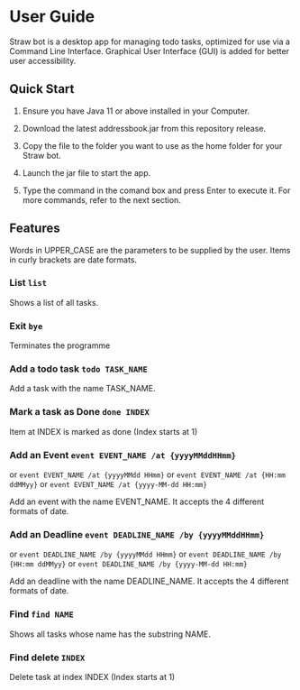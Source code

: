 # User Guide

Straw bot is a desktop app for managing todo tasks, optimized for use via a Command Line Interface.
Graphical User Interface (GUI) is added for better user accessibility.

## Quick Start

1. Ensure you have Java 11 or above installed in your Computer.

2. Download the latest addressbook.jar from this repository release.

3. Copy the file to the folder you want to use as the home folder for your Straw bot.

4. Launch the jar file to start the app.

5. Type the command in the comand box and press Enter to execute it. For more commands, refer to the next section.

## Features 
Words in UPPER_CASE are the parameters to be supplied by the user.
Items in curly brackets are date formats.

### List `list`

Shows a list of all tasks.

### Exit `bye`

Terminates the programme

### Add a todo task `todo TASK_NAME`

Add a task with the name TASK_NAME.

### Mark a task as Done `done INDEX`

Item at INDEX is marked as done (Index starts at 1)

### Add an Event `event EVENT_NAME /at {yyyyMMddHHmm}`
or `event EVENT_NAME /at {yyyyMMdd HHmm}`
or `event EVENT_NAME /at {HH:mm ddMMyy}`
or `event EVENT_NAME /at {yyyy-MM-dd HH:mm}`

Add an event with the name EVENT_NAME. It accepts the 4 different formats of date.

### Add an Deadline `event DEADLINE_NAME /by {yyyyMMddHHmm}`
or `event DEADLINE_NAME /by {yyyyMMdd HHmm}`
or `event DEADLINE_NAME /by {HH:mm ddMMyy}`
or `event DEADLINE_NAME /by {yyyy-MM-dd HH:mm}`

Add an deadline with the name DEADLINE_NAME. It accepts the 4 different formats of date.

### Find `find NAME`

Shows all tasks whose name has the substring NAME.

### Find delete `INDEX`

Delete task at index INDEX (Index starts at 1)

